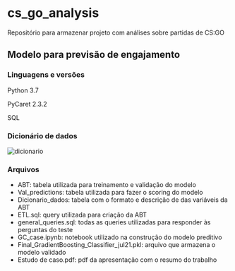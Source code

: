 # cs_go_analysis
Repositório para armazenar projeto com análises sobre partidas de CS:GO

## Modelo para previsão de engajamento

### Linguagens e versões
Python 3.7

PyCaret 2.3.2

SQL

### Dicionário de dados
![dicionario](https://user-images.githubusercontent.com/30202443/126378627-e54db2cf-0fd0-4ea3-80b4-d3b5275c21bf.PNG)

### Arquivos
- ABT: tabela utilizada para treinamento e validação do modelo
- Val_predictions: tabela utilizada para fazer o scoring do modelo
- Dicionario_dados: tabela com o formato e descrição de das variáveis da ABT
- ETL.sql: query utilizada para criação da ABT
- general_queries.sql: todas as queries utilizadas para responder às perguntas do teste  
- GC_case.ipynb: notebook utilizado na construção do modelo preditivo
- Final_GradientBoosting_Classifier_jul21.pkl: arquivo que armazena o modelo validado
- Estudo de caso.pdf: pdf da apresentação com o resumo do trabalho

